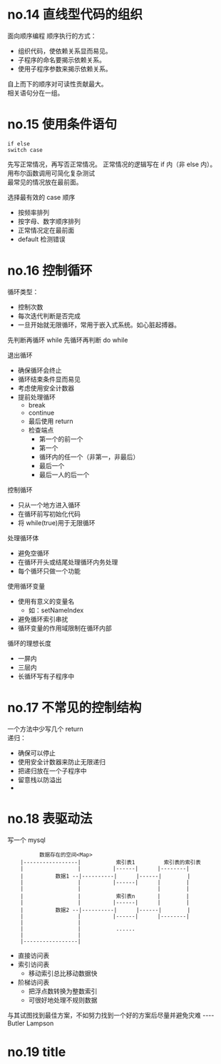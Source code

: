 # no.14 直线型代码的组织

面向顺序编程
顺序执行的方式：

- 组织代码，使依赖关系显而易见。
- 子程序的命名要揭示依赖关系。
- 使用子程序参数来揭示依赖关系。

自上而下的顺序对可读性贡献最大。  
相关语句分在一组。

# no.15 使用条件语句

```
if else
switch case
```

先写正常情况，再写否正常情况。
正常情况的逻辑写在 if 内（非 else 内）。  
用布尔函数调用可简化复杂测试  
最常见的情况放在最前面。

选择最有效的 case 顺序

- 按频率排列
- 按字母、数字顺序排列
- 正常情况定在最前面
- default 检测错误

# no.16 控制循环

循环类型：

- 控制次数
- 每次迭代判断是否完成
- 一旦开始就无限循环，常用于嵌入式系统。如心脏起搏器。

先判断再循环 while
先循环再判断 do while

退出循环

- 确保循环会终止
- 循环结束条件显而易见
- 考虑使用安全计数器
- 提前处理循环
  - break
  - continue
  - 最后使用 return
  - 检查端点
    - 第一个的前一个
    - 第一个
    - 循环内的任一个（非第一，非最后）
    - 最后一个
    - 最后一人的后一个

控制循环

- 只从一个地方进入循环
- 在循环前写初始化代码
- 将 while(true)用于无限循环

处理循环体

- 避免空循环
- 在循环开头或结尾处理循环内务处理
- 每个循环只做一个功能

使用循环变量

- 使用有意义的变量名
  - 如：setNameIndex
- 避免循环索引串扰
- 循环变量的作用域限制在循环内部

循环的理想长度

- 一屏内
- 三层内
- 长循环写有子程序中

# no.17 不常见的控制结构

一个方法中少写几个 return  
递归：

- 确保可以停止
- 使用安全计数器来防止无限递归
- 把递归放在一个子程序中
- 留意栈以防溢出
-

# no.18 表驱动法

写一个 mysql

```
          数据存在的空间<Map>
    |-----------------|           索引表1         索引表的索引表
    |                 |          |------|      |--------|
    |          数据1 --|----------|      |------|        |
    |                 |          |------|      |        |
    |                 |                        |        |
    |                 |           索引表n       |        |
    |                 |          |------|      |        |
    |          数据2 --|----------|      |------|        |
    |                 |          |------|      |--------|
    |                 |
    |                 |           ......
    |                 |
    |-----------------|

```

- 直接访问表
- 索引访问表
  - 移动索引总比移动数据快
- 阶梯访问表
  - 把浮点数转换为整数索引
  - 可很好地处理不规则数据

与其试图找到最佳方案，不如努力找到一个好的方案后尽量并避免灾难 ---- Butler Lampson

# no.19 title
